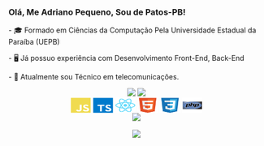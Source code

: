 ### Olá, Me Adriano Pequeno, Sou de Patos-PB!
</hr>

\- 🎓 Formado em Ciências da Computação Pela Universidade Estadual da Paraíba (UEPB)

\- 🖥️ Já possuo experiência com Desenvolvimento Front-End, Back-End 

\- 💼 Atualmente sou Técnico em telecomunicações.

<div align="center">

  <img height="180em" src="https://github-readme-stats.vercel.app/api?username=adrianopequeno&show_icons=true&theme=synthwave&include_all_commits=true&count_private=true"/>

  <img height="180em" src="https://github-readme-stats.vercel.app/api/top-langs/?username=adrianopequeno&layout=compact&langs_count=7&theme=synthwave"/>

</div>
<div align="center">
  <img align="center" alt="Ramon-Js" height="30" width="40" src="https://raw.githubusercontent.com/devicons/devicon/master/icons/javascript/javascript-plain.svg">

  <img align="center" alt="Ramon-Ts" height="30" width="40" src="https://raw.githubusercontent.com/devicons/devicon/master/icons/typescript/typescript-plain.svg">

  <img align="center" alt="Ramon-React" height="30" width="40" src="https://raw.githubusercontent.com/devicons/devicon/master/icons/react/react-original.svg">

  <img align="center" alt="Ramon-HTML" height="30" width="40" src="https://raw.githubusercontent.com/devicons/devicon/master/icons/html5/html5-original.svg">

  <img align="center" alt="Ramon-CSS" height="30" width="40" src="https://raw.githubusercontent.com/devicons/devicon/master/icons/css3/css3-original.svg">

  <img align="center" alt="Ramon-PHP" height="30" width="40" src="https://raw.githubusercontent.com/devicons/devicon/master/icons/php/php-original.svg">

</div>
<div align="center">
  <a href = "mailto:adrian.pekeno@gmail.com"><img src="https://img.shields.io/badge/-Gmail-%23333?style=for-the-badge&logo=gmail&logoColor=white" target="_blank"></a>

  <a href="https://www.linkedin.com/in/adrianopequeno" target="_blank"><img src="https://img.shields.io/badge/-LinkedIn-%230077B5?style=for-the-badge&logo=linkedin&logoColor=white" target="_blank"></a> 

</div>
